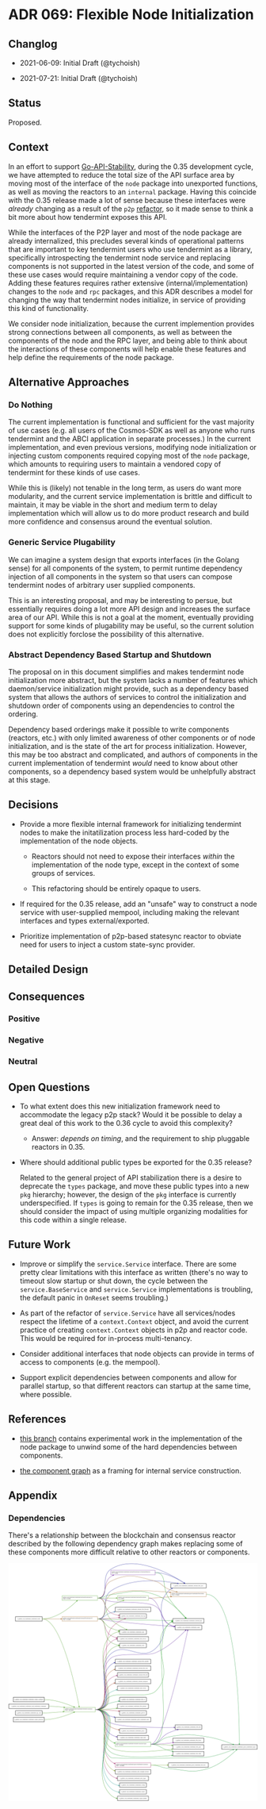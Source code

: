 # ADR 069: Flexible Node Initialization

## Changlog

- 2021-06-09: Initial Draft (@tychoish)

- 2021-07-21: Initial Draft (@tychoish)

## Status 

Proposed. 

## Context

In an effort to support [Go-API-Stability](./adr-060-go-api-stability.Md),
during the 0.35 development cycle, we have attempted to reduce the total size
of the API surface area by moving most of the interface of the `node` package
into unexported functions, as well as moving the reactors to an `internal`
package. Having this coincide with the 0.35 release made a lot of sense
because these interfaces were _already_ changing as a result of the `p2p`
[refactor](./adr-061-p2p-refactor-scope.md), so it made sense to think a bit
more about how tendermint exposes this API.

While the interfaces of the P2P layer and most of the node package are
already internalized, this precludes several kinds of operational
patterns that are important to key tendermint users who use tendermint
as a library, specifically introspecting the tendermint node service
and replacing components is not supported in the latest version of the
code, and some of these use cases would require maintaining a vendor
copy of the code. Adding these features requires rather extensive
(internal/implementation) changes to the `node` and `rpc` packages,
and this ADR describes a model for changing the way that tendermint
nodes initialize, in service of providing this kind of functionality.

We consider node initialization, because the current implemention
provides strong connections between all components, as well as between
the components of the node and the RPC layer, and being able to think
about the interactions of these components will help enable these
features and help define the requirements of the node package. 

## Alternative Approaches

### Do Nothing

The current implementation is functional and sufficient for the vast
majority of use cases (e.g. all users of the Cosmos-SDK as well as
anyone who runs tendermint and the ABCI application in separate
processes.) In the current implementation, and even previous versions,
modifying node initialization or injecting custom components required
copying most of the `node` package, which amounts to requiring users
to maintain a vendored copy of tendermint for these kinds of use
cases.

While this is (likely) not tenable in the long term, as users do want
more modularity, and the current service implementation is brittle and
difficult to maintain, it may be viable in the short and medium term
to delay implementation which will allow us to do more product
research and build more confidence and consensus around the eventual
solution.

### Generic Service Plugability

We can imagine a system design that exports interfaces (in the Golang
sense) for all components of the system, to permit runtime dependency
injection of all components in the system so that users can compose
tendermint nodes of arbitrary user supplied components. 

This is an interesting proposal, and may be interesting to persue, but
essentially requires doing a lot more API design and increases the
surface area of our API. While this is not a goal at the moment,
eventually providing support for some kinds of plugability may be
useful, so the current solution does not explicitly forclose the
possibility of this alternative. 

### Abstract Dependency Based Startup and Shutdown

The proposal on in this document simplifies and makes tendermint node
initialization more abstract, but the system lacks a number of
features which daemon/service initialization might provide, such as a
dependency based system that allows the authors of services to control
the initialization and shutdown order of components using an
dependencies to control the ordering. 

Dependency based orderings make it possible to write components
(reactors, etc.) with only limited awareness of other components or of
node initialization, and is the state of the art for process
initialization. However, this may be too abstract and complicated, and
authors of components in the current implementation of tendermint
*would* need to know about other components, so a dependency based
system would be unhelpfully abstract at this stage.

## Decisions

- Provide a more flexible internal framework for initializing tendermint
  nodes to make the initatilization process less hard-coded by the
  implementation of the node objects. 
  
  - Reactors should not need to expose their interfaces *within* the
    implementation of the node type, except in the context of some groups of
    services.
  
  - This refactoring should be entirely opaque to users. 
  
- If required for the 0.35 release, add an "unsafe" way to construct a
  node service with user-supplied mempool, including making the
  relevant interfaces and types external/exported.

- Prioritize implementation of p2p-based statesync reactor to obviate
  need for users to inject a custom state-sync provider.

## Detailed Design

## Consequences 

### Positive

### Negative

### Neutral 

## Open Questions

- To what extent does this new initialization framework need to accommodate
  the legacy p2p stack? Would it be possible to delay a great deal of this
  work to the 0.36 cycle to avoid this complexity? 
  
  - Answer: _depends on timing_, and the requirement to ship pluggable
    reactors in 0.35. 

- Where should additional public types be exported for the 0.35
  release? 
  
  Related to the general project of API stabilization there is a
  desire to deprecate the `types` package, and move these public types
  into a new `pkg` hierarchy; however, the design of the `pkg`
  interface is currently underspecified. If `types` is going to remain
  for the 0.35 release, then we should consider the impact of using
  multiple organizing modalities for this code within a single release. 

## Future Work

- Improve or simplify the `service.Service` interface. There are some
  pretty clear limitations with this interface as written (there's no
  way to timeout slow startup or shut down, the cycle between the
  `service.BaseService` and `service.Service` implementations is
  troubling, the default panic in `OnReset` seems troubling.)

- As part of the refactor of `service.Service` have all services/nodes
  respect the lifetime of a `context.Context` object, and avoid the
  current practice of creating `context.Context` objects in p2p and
  reactor code. This would be required for in-process multi-tenancy.
  
- Consider additional interfaces that node objects can provide in
  terms of access to components (e.g. the mempool).

- Support explicit dependencies between components and allow for
  parallel startup, so that different reactors can startup at the same
  time, where possible.

## References 

- [this
  branch](https://github.com/tendermint/tendermint/tree/tychoish/scratch-node-minimize)
  contains experimental work in the implementation of the node package
  to unwind some of the hard dependencies between components.

- [the component
  graph](https://peter.bourgon.org/go-for-industrial-programming/#the-component-graph)
  as a framing for internal service construction. 

## Appendix

### Dependencies 

There's a relationship between the blockchain and consensus reactor
described by the following dependency graph makes replacing some of
these components more difficult relative to other reactors or
components.

![consensus blockchain dependency graph](./img/consensus_blockchain.png)

